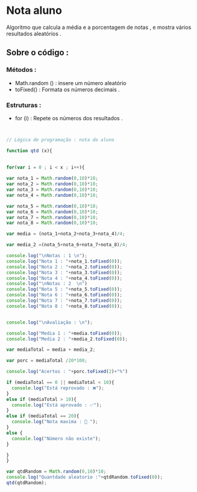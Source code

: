 # Nota aluno 

Algoritmo que calcula a média e a porcentagem de notas , e mostra vários resultados aleatórios .

## Sobre o código : 

### Métodos :

* Math.random () : insere um número aleatório 
* toFixed() : Formata os números decimais .

### Estruturas : 

* for (i) :  Repete os números dos resultados .



```javascript


// Lógica de programação : nota do aluno 

function qtd (x){
  
  
for(var i = 0 ; i < x ; i++){

var nota_1 = Math.random(0,10)*10;
var nota_2 = Math.random(0,10)*10;
var nota_3 = Math.random(0,10)*10;
var nota_4 = Math.random(0,10)*10;

var nota_5 = Math.random(0,10)*10;
var nota_6 = Math.random(0,10)*10;
var nota_7 = Math.random(0,10)*10;
var nota_8 = Math.random(0,10)*10;

var media = (nota_1+nota_2+nota_3+nota_4)/4;

var media_2 =(nota_5+nota_6+nota_7+nota_8)/4;

console.log("\nNotas : 1 \n");
console.log("Nota 1 : "+nota_1.toFixed(0));
console.log("Nota 2 : "+nota_2.toFixed(0));
console.log("Nota 3 : "+nota_3.toFixed(0));
console.log("Nota 4 : "+nota_4.toFixed(0));
console.log("\nNotas : 2  \n")
console.log("Nota 5 : "+nota_5.toFixed(0));
console.log("Nota 6 : "+nota_6.toFixed(0));
console.log("Nota 7 : "+nota_7.toFixed(0));
console.log("Nota 8 : "+nota_8.toFixed(0));


console.log("\nAvaliação : \n");

console.log("Media 1 : "+media.toFixed(0));
console.log("Media 2 : "+media_2.toFixed(0));

var mediaTotal = media + media_2;

var porc = mediaTotal /20*100;

console.log("Acertos : "+porc.toFixed(2)+"%")

if (mediaTotal == 0 || mediaTotal < 10){
  console.log("Está reprovado : ❌");
}
else if (mediaTotal > 10){
  console.log("Está aprovado : ✅");
}
else if (mediaTotal == 20){
  console.log("Nota maxima : 🎯 ");
}
else {
  console.log("Número não existe");
}

}
}

var qtdRandom = Math.random(0,10)*10;
console.log("Quantdade aleatorio :"+qtdRandom.toFixed(0));
qtd(qtdRandom);


```




